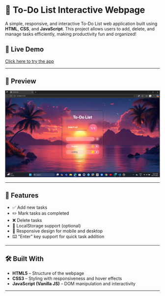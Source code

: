 # 📝 To-Do List Interactive Webpage

A simple, responsive, and interactive To-Do List web application built using **HTML**, **CSS**, and **JavaScript**. This project allows users to add, delete, and manage tasks efficiently, making productivity fun and organized!

## 🔗 Live Demo

[Click here to try the app](https://yogeshmaske001.github.io/To-Do-List/)  
 

---

## 📸 Preview

![App Screenshot](./images/preview-img.png)  
 

---

## 🚀 Features

- ✅ Add new tasks
- ✏️ Mark tasks as completed
- ❌ Delete tasks
- 💾 LocalStorage support (optional)
- 📱 Responsive design for mobile and desktop
- ⌨️ "Enter" key support for quick task addition

---

## 🛠️ Built With

- **HTML5** – Structure of the webpage
- **CSS3** – Styling with responsiveness and hover effects
- **JavaScript (Vanilla JS)** – DOM manipulation and interactivity

---

 
